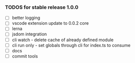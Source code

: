 ### TODOS for stable release 1.0.0

* [ ] better logging
* [ ] vscode extension update to 0.0.2 core
* [ ] lerna
* [ ] jsdom integration
* [ ] cli watch - delete cache of already defined module
* [ ] cli run only - set globals through cli for index.ts to consume
* [ ] docs
* [ ] commit tools